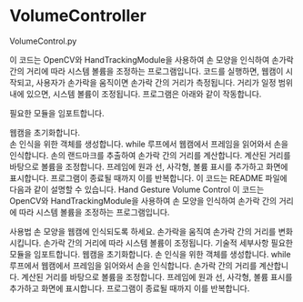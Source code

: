 # VolumeController 

VolumeControl.py

이 코드는 OpenCV와 HandTrackingModule을 사용하여 손 모양을 인식하여 손가락 간의 거리에 따라 시스템 볼륨을 조정하는 프로그램입니다.
코드를 실행하면, 웹캠이 시작되고, 사용자가 손가락을 움직이면 손가락 간의 거리가 측정됩니다. 거리가 일정 범위 내에 있으면, 시스템 볼륨이 조정됩니다.
프로그램은 아래와 같이 작동합니다.

필요한 모듈을 임포트합니다.

웹캠을 초기화합니다.\
손 인식을 위한 객체를 생성합니다.
while 루프에서 웹캠에서 프레임을 읽어와서 손을 인식합니다. 손의 랜드마크를 추출하여 손가락 간의 거리를 계산합니다.
계산된 거리를 바탕으로 볼륨을 조정합니다.
프레임에 원과 선, 사각형, 볼륨 표시를 추가하고 화면에 표시합니다.
프로그램이 종료될 때까지 이를 반복합니다.
이 코드는 README 파일에 다음과 같이 설명할 수 있습니다.
Hand Gesture Volume Control
이 코드는 OpenCV와 HandTrackingModule을 사용하여 손 모양을 인식하여 손가락 간의 거리에 따라 시스템 볼륨을 조정하는 프로그램입니다.

사용법
손 모양을 웹캠에 인식되도록 하세요.
손가락을 움직여 손가락 간의 거리를 변화시킵니다.
손가락 간의 거리에 따라 시스템 볼륨이 조정됩니다.
기술적 세부사항
필요한 모듈을 임포트합니다.
웹캠을 초기화합니다.
손 인식을 위한 객체를 생성합니다.
while 루프에서 웹캠에서 프레임을 읽어와서 손을 인식합니다. 손가락 간의 거리를 계산합니다.
계산된 거리를 바탕으로 볼륨을 조정합니다.
프레임에 원과 선, 사각형, 볼륨 표시를 추가하고 화면에 표시합니다.
프로그램이 종료될 때까지 이를 반복합니다.





